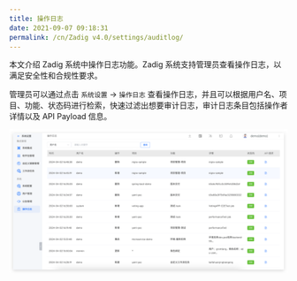 ```yaml
---
title: 操作日志
date: 2021-09-07 09:18:31
permalink: /cn/Zadig v4.0/settings/auditlog/
---
```


本文介绍 Zadig 系统中操作日志功能。Zadig 系统支持管理员查看操作日志，以满足安全性和合规性要求。

管理员可以通过点击 `系统设置` -> `操作日志` 查看操作日志，并且可以根据用户名、项目、功能、状态码进行检索，快速过滤出想要审计日志，审计日志条目包括操作者详情以及 API Payload 信息。

![audit](../../../_images/audit_220.png)
